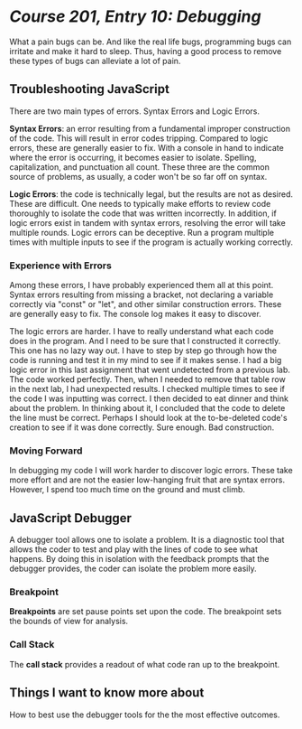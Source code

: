 # *Course 201, Entry 10: Debugging*

What a pain bugs can be. And like the real life bugs, programming bugs can irritate and make it hard to sleep. Thus, having a good process to remove these types of bugs can alleviate a lot of pain.

## Troubleshooting JavaScript

There are two main types of errors. Syntax Errors and Logic Errors.

**Syntax Errors**: an error resulting from a fundamental improper construction of the code. This will result in error codes tripping. Compared to logic errors, these are generally easier to fix. With a console in hand to indicate where the error is occurring, it becomes easier to isolate. Spelling, capitalization, and punctuation all count. These three are the common source of problems, as usually, a coder won't be so far off on syntax.

**Logic Errors**: the code is technically legal, but the results are not as desired. These are difficult. One needs to typically make efforts to review code thoroughly to isolate the code that was written incorrectly. In addition, if logic errors exist in tandem with syntax errors, resolving the error will take multiple rounds. Logic errors can be deceptive. Run a program multiple times with multiple inputs to see if the program is actually working correctly.

### Experience with Errors

Among these errors, I have probably experienced them all at this point. Syntax errors resulting from missing a bracket, not declaring a variable correctly via "const" or "let", and other similar construction errors. These are generally easy to fix. The console log makes it easy to discover.

The logic errors are harder. I have to really understand what each code does in the program. And I need to be sure that I constructed it correctly. This one has no lazy way out. I have to step by step go through how the code is running and test it in my mind to see if it makes sense. I had a big logic error in this last assignment that went undetected from a previous lab. The code worked perfectly. Then, when I needed to remove that table row in the next lab, I had unexpected results. I checked multiple times to see if the code I was inputting was correct. I then decided to eat dinner and think about the problem. In thinking about it, I concluded that the code to delete the line must be correct. Perhaps I should look at the to-be-deleted code's creation to see if it was done correctly. Sure enough. Bad construction.

### Moving Forward

In debugging my code I will work harder to discover logic errors. These take more effort and are not the easier low-hanging fruit that are syntax errors. However, I spend too much time on the ground and must climb.

## JavaScript Debugger

A debugger tool allows one to isolate a problem. It is a diagnostic tool that allows the coder to test and play with the lines of code to see what happens. By doing this in isolation with the feedback prompts that the debugger provides, the coder can isolate the problem more easily. 

### Breakpoint

**Breakpoints** are set pause points set upon the code. The breakpoint sets the bounds of view for analysis.

### Call Stack

The **call stack** provides a readout of what code ran up to the breakpoint. 

## Things I want to know more about

How to best use the debugger tools for the the most effective outcomes.